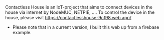 Contactless House is an IoT-project that aims to connect devices in the house via internet by NodeMUC, NETPIE, .... 
To control the device in the house, please visit https://contactlesshouse-9cf98.web.app/

* Please note that in a current version, I built this web up from a firebase example. 


